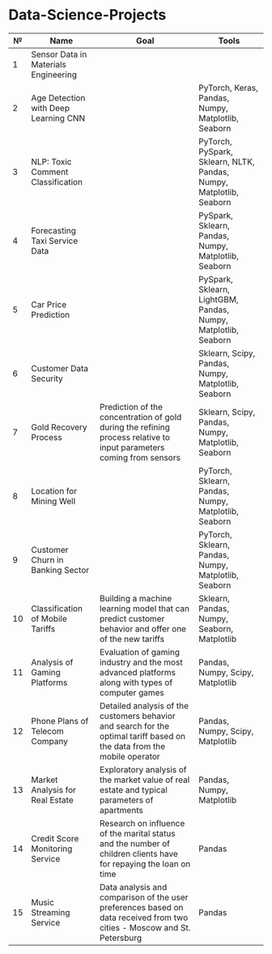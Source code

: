 # Data-Science-Projects
| № | Name | Goal  | Tools |
|---|------|-------|-------|
| 1 | Sensor Data in Materials Engineering |   |   |
| 2 | Age Detection with Deep Learning CNN |   | PyTorch, Keras, Pandas, Numpy, Matplotlib, Seaborn |
| 3 | NLP: Toxic Comment Classification |   | PyTorch, PySpark, Sklearn, NLTK, Pandas, Numpy, Matplotlib, Seaborn |
| 4 | Forecasting Taxi Service Data |   | PySpark, Sklearn, Pandas, Numpy, Matplotlib, Seaborn |
| 5 | Car Price Prediction |   | PySpark, Sklearn, LightGBM, Pandas, Numpy, Matplotlib, Seaborn |
| 6 | Customer Data Security |   | Sklearn, Scipy, Pandas, Numpy, Matplotlib, Seaborn |
| 7 | Gold Recovery Process | Prediction of the concentration of gold during the refining process relative to input parameters coming from sensors | Sklearn, Scipy, Pandas, Numpy, Matplotlib, Seaborn |
| 8 | Location for Mining Well |   | PyTorch, Sklearn, Pandas, Numpy, Matplotlib, Seaborn |
| 9 | Customer Churn in Banking Sector |   | PyTorch, Sklearn, Pandas, Numpy, Matplotlib, Seaborn |
| 10 | Classification of Mobile Tariffs | Building a machine learning model that can predict customer behavior and offer one of the new tariffs  | Sklearn, Pandas, Numpy, Seaborn, Matplotlib |
| 11 | Analysis of Gaming Platforms | Evaluation of gaming industry and the most advanced platforms along with types of computer games | Pandas, Numpy, Scipy, Matplotlib |
| 12 | Phone Plans of Telecom Company | Detailed analysis of the customers behavior and search for the optimal tariff based on the data from the mobile operator | Pandas, Numpy, Scipy, Matplotlib |
| 13 | Market Analysis for Real Estate | Exploratory analysis of the market value of real estate and typical parameters of apartments | Pandas, Numpy, Matplotlib |
| 14 | Credit Score Monitoring Service | Research on influence of the marital status and the number of children clients have for repaying the loan on time | Pandas |
| 15 | Music Streaming Service | Data analysis and comparison of the user preferences based on data received from two cities - Moscow and St. Petersburg | Pandas |

